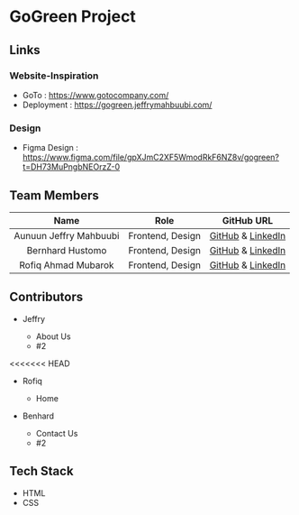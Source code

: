 # GoGreen Project

## Links

### Website-Inspiration

- GoTo : https://www.gotocompany.com/
- Deployment : https://gogreen.jeffrymahbuubi.com/

### Design

- Figma Design : https://www.figma.com/file/gpXJmC2XF5WmodRkF6NZ8v/gogreen?t=DH73MuPngbNEOrzZ-0

## Team Members

|          Name          |       Role       |                                                  GitHub URL                                                   |
| :--------------------: | :--------------: | :-----------------------------------------------------------------------------------------------------------: |
| Aunuun Jeffry Mahbuubi | Frontend, Design |          [GitHub](https://github.com/jeffrymahbuubi) & [LinkedIn](https://github.com/jeffrymahbuubi)          |
|    Bernhard Hustomo    | Frontend, Design | [GitHub](https://github.com/rofiqahmad22) & [LinkedIn](https://www.linkedin.com/in/rofiq-ahmad-m-844576235/)  |
|  Rofiq Ahmad Mubarok   | Frontend, Design | [GitHub](https://github.com/MatchaBear) & [LinkedIn](https://www.linkedin.com/in/bambang-tri-hadi-2b7821225/) |

## Contributors

- Jeffry

  - About Us
  - #2

<<<<<<< HEAD

- Rofiq

  - Home

- Benhard
  - Contact Us
  - #2

## Tech Stack

- HTML
- CSS
